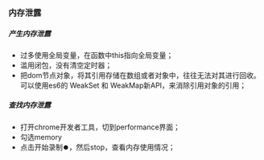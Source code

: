 ### 内存泄露

##### 产生内存泄露
  - 过多使用全局变量，在函数中this指向全局变量；
  - 滥用闭包，没有清空定时器；
  - 把dom节点对象，将其引用存储在数组或者对象中，往往无法对其进行回收。可以使用es6的 WeakSet 和 WeakMap新API，来消除引用对象的引用；

##### 查找内存泄露
  - 打开chrome开发者工具，切到performance界面；
  - 勾选memory
  - 点击开始录制⏺️，然后stop，查看内存使用情况；
